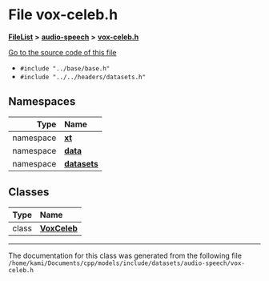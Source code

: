 

# File vox-celeb.h



[**FileList**](files.md) **>** [**audio-speech**](dir_3f959236e5b642d039994a38a6e55324.md) **>** [**vox-celeb.h**](vox-celeb_8h.md)

[Go to the source code of this file](vox-celeb_8h_source.md)



* `#include "../base/base.h"`
* `#include "../../headers/datasets.h"`













## Namespaces

| Type | Name |
| ---: | :--- |
| namespace | [**xt**](namespacext.md) <br> |
| namespace | [**data**](namespacext_1_1data.md) <br> |
| namespace | [**datasets**](namespacext_1_1data_1_1datasets.md) <br> |


## Classes

| Type | Name |
| ---: | :--- |
| class | [**VoxCeleb**](classxt_1_1data_1_1datasets_1_1VoxCeleb.md) <br> |



















































------------------------------
The documentation for this class was generated from the following file `/home/kami/Documents/cpp/models/include/datasets/audio-speech/vox-celeb.h`

